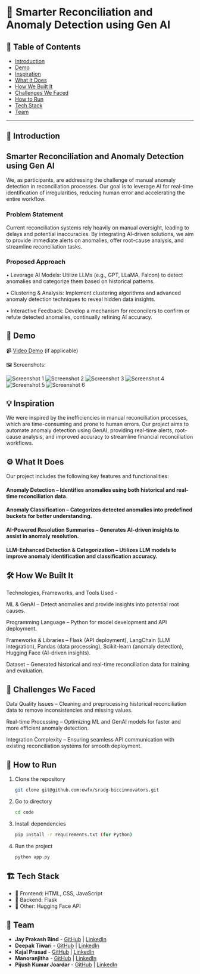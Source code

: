 
# 🚀 Smarter Reconciliation and Anomaly Detection using Gen AI

## 📌 Table of Contents
- [Introduction](#introduction)
- [Demo](#demo)
- [Inspiration](#inspiration)
- [What It Does](#what-it-does)
- [How We Built It](#how-we-built-it)
- [Challenges We Faced](#challenges-we-faced)
- [How to Run](#how-to-run)
- [Tech Stack](#tech-stack)
- [Team](#team)

---

## 🎯 Introduction
## Smarter Reconciliation and Anomaly Detection using Gen AI

We, as participants, are addressing the challenge of manual anomaly detection in reconciliation processes. Our goal is to leverage AI for real-time identification of irregularities, reducing human error and accelerating the entire workflow.

### Problem Statement
Current reconciliation systems rely heavily on manual oversight, leading to delays and potential inaccuracies. By integrating AI-driven solutions, we aim to provide immediate alerts on anomalies, offer root-cause analysis, and streamline reconciliation tasks.

### Proposed Approach
•	Leverage AI Models: Utilize LLMs (e.g., GPT, LLaMA, Falcon) to detect anomalies and categorize them based on historical patterns.

•	Clustering & Analysis: Implement clustering algorithms and advanced anomaly detection techniques to reveal hidden data insights.

•	Interactive Feedback: Develop a mechanism for reconcilers to confirm or refute detected anomalies, continually refining AI accuracy.


## 🎥 Demo

📹 [Video Demo](https://github.com/ewfx/sradg-biccinnovators/blob/main/artifacts/demo/Demo_video.mp4) (if applicable)  

🖼️ Screenshots:

![Screenshot 1](https://github.com/ewfx/sradg-biccinnovators/blob/main/artifacts/screenshots/1.png)
![Screenshot 2](https://github.com/ewfx/sradg-biccinnovators/blob/main/artifacts/screenshots/2.png)
![Screenshot 3](https://github.com/ewfx/sradg-biccinnovators/blob/main/artifacts/screenshots/3.png)
![Screenshot 4](https://github.com/ewfx/sradg-biccinnovators/blob/main/artifacts/screenshots/4.png)
![Screenshot 5](https://github.com/ewfx/sradg-biccinnovators/blob/main/artifacts/screenshots/5.png)
![Screenshot 6](https://github.com/ewfx/sradg-biccinnovators/blob/main/artifacts/screenshots/6.png)

## 💡 Inspiration
We were inspired by the inefficiencies in manual reconciliation processes, which are time-consuming and prone to human errors. Our project aims to automate anomaly detection using GenAI, providing real-time alerts, root-cause analysis, and improved accuracy to streamline financial reconciliation workflows.

## ⚙️ What It Does
Our project includes the following key features and functionalities:

#### Anomaly Detection – Identifies anomalies using both historical and real-time reconciliation data.

#### Anomaly Classification – Categorizes detected anomalies into predefined buckets for better understanding.

#### AI-Powered Resolution Summaries – Generates AI-driven insights to assist in anomaly resolution.

#### LLM-Enhanced Detection & Categorization – Utilizes LLM models to improve anomaly identification and classification accuracy.

## 🛠️ How We Built It
Technologies, Frameworks, and Tools Used -

ML & GenAI – Detect anomalies and provide insights into potential root causes.

Programming Language – Python for model development and API deployment.

Frameworks & Libraries – Flask (API deployment), LangChain (LLM integration), Pandas (data processing), Scikit-learn (anomaly detection), Hugging Face (AI-driven insights).

Dataset – Generated historical and real-time reconciliation data for training and evaluation.

## 🚧 Challenges We Faced
Data Quality Issues – Cleaning and preprocessing historical reconciliation data to remove inconsistencies and missing values.

Real-time Processing – Optimizing ML and GenAI models for faster and more efficient anomaly detection.

Integration Complexity – Ensuring seamless API communication with existing reconciliation systems for smooth deployment.

## 🏃 How to Run
1. Clone the repository  
   ```sh
   git clone git@github.com:ewfx/sradg-biccinnovators.git
   ```
2. Go to directory  
   ```sh
   cd code
   ```
3. Install dependencies  
   ```sh
   pip install -r requirements.txt (for Python)
   ```
4. Run the project  
   ```sh
   python app.py
   ```

## 🏗️ Tech Stack
- 🔹 Frontend: HTML, CSS, JavaScript
- 🔹 Backend: Flask
- 🔹 Other: Hugging Face API

## 👥 Team
- **Jay Prakash Bind** - [GitHub](https://github.com/codejay411) | [LinkedIn](https://www.linkedin.com/in/jay-prakash-bind-b0736217a/)
- **Deepak Tiwari** - [GitHub](#) | [LinkedIn](https://www.linkedin.com/in/deepak-tiwari-7319944b/)
- **Kajal Prasad** - [GitHub](#) | [LinkedIn](https://www.linkedin.com/in/kajal-prasad-999969b2/)
- **Manoranjitha** - [GitHub](#) | [LinkedIn](https://www.linkedin.com/in/manoranjitha-rajendran-6596a139/)
- **Pijush Kumar Joardar** - [GitHub](#) | [LinkedIn](https://www.linkedin.com/in/pijush-joardar-91145a13/)
